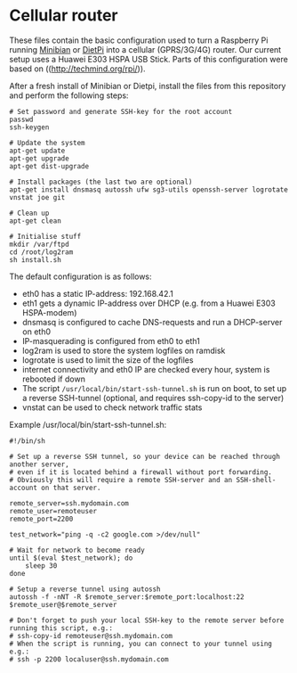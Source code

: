 # Cellular router

These files contain the basic configuration used to turn a Raspberry Pi running [Minibian](https://minibianpi.wordpress.com) or [DietPi](http://dietpi.com/) into a cellular (GPRS/3G/4G) router. Our current setup uses a Huawei E303 HSPA USB Stick. Parts of this configuration were based on ((http://techmind.org/rpi/)).

After a fresh install of Minibian or Dietpi, install the files from this repository and perform the following steps:


```
# Set password and generate SSH-key for the root account
passwd
ssh-keygen

# Update the system
apt-get update
apt-get upgrade
apt-get dist-upgrade

# Install packages (the last two are optional)
apt-get install dnsmasq autossh ufw sg3-utils openssh-server logrotate vnstat joe git

# Clean up
apt-get clean

# Initialise stuff 
mkdir /var/ftpd
cd /root/log2ram
sh install.sh
```

The default configuration is as follows:
 - eth0 has a static IP-address: 192.168.42.1
 - eth1 gets a dynamic IP-address over DHCP (e.g. from a Huawei E303 HSPA-modem)
 - dnsmasq is configured to cache DNS-requests and run a DHCP-server on eth0
 - IP-masquerading is configured from eth0 to eth1
 - log2ram is used to store the system logfiles on ramdisk
 - logrotate is used to limit the size of the logfiles
 - internet connectivity and eth0 IP are checked every hour, system is rebooted if down
 - The script `/usr/local/bin/start-ssh-tunnel.sh` is run on boot, to set up a reverse SSH-tunnel (optional, and requires ssh-copy-id to the server)
 - vnstat can be used to check network traffic stats

Example /usr/local/bin/start-ssh-tunnel.sh:

```
#!/bin/sh

# Set up a reverse SSH tunnel, so your device can be reached through another server,
# even if it is located behind a firewall without port forwarding.
# Obviously this will require a remote SSH-server and an SSH-shell-account on that server.

remote_server=ssh.mydomain.com
remote_user=remoteuser
remote_port=2200

test_network="ping -q -c2 google.com >/dev/null"

# Wait for network to become ready
until $(eval $test_network); do
    sleep 30
done

# Setup a reverse tunnel using autossh
autossh -f -nNT -R $remote_server:$remote_port:localhost:22 $remote_user@$remote_server

# Don't forget to push your local SSH-key to the remote server before running this script, e.g.:
# ssh-copy-id remoteuser@ssh.mydomain.com
# When the script is running, you can connect to your tunnel using e.g.:
# ssh -p 2200 localuser@ssh.mydomain.com
```
